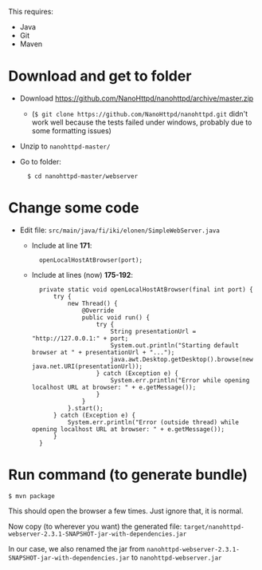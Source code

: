 This requires:

- Java
- Git
- Maven

# Download and get to folder

- Download https://github.com/NanoHttpd/nanohttpd/archive/master.zip
    - (`$ git clone https://github.com/NanoHttpd/nanohttpd.git` didn't work well because the tests failed under windows, probably due to some formatting issues)
- Unzip to `nanohttpd-master/`
- Go to folder:

        $ cd nanohttpd-master/webserver

# Change some code

- Edit file: `src/main/java/fi/iki/elonen/SimpleWebServer.java`

    - Include at line **171**:

            openLocalHostAtBrowser(port);

    - Include at lines (now) **175-192**:
	
        	private static void openLocalHostAtBrowser(final int port) {
        		try {
        			new Thread() {
        				@Override
        				public void run() {
        					try {
        						String presentationUrl = "http://127.0.0.1:" + port;
        						System.out.println("Starting default browser at " + presentationUrl + "...");
        						java.awt.Desktop.getDesktop().browse(new java.net.URI(presentationUrl));
        					} catch (Exception e) {
        						System.err.println("Error while opening localhost URL at browser: " + e.getMessage());
        					}
        				}
        			}.start();
        		} catch (Exception e) {
        			System.err.println("Error (outside thread) while opening localhost URL at browser: " + e.getMessage());
        		}
        	}

# Run command (to generate bundle)

	$ mvn package
	
This should open the browser a few times. Just ignore that, it is normal.

Now copy (to wherever you want) the generated file: `target/nanohttpd-webserver-2.3.1-SNAPSHOT-jar-with-dependencies.jar`

In our case, we also renamed the jar from `nanohttpd-webserver-2.3.1-SNAPSHOT-jar-with-dependencies.jar` to `nanohttpd-webserver.jar`
